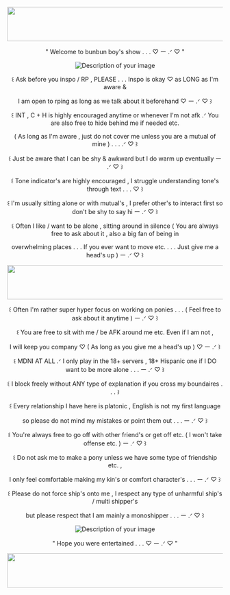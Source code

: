 <p align="center">
  <img width="1000" height="80" src="https://github.com/user-attachments/assets/fcb33b0d-2430-4a3f-a426-20e488b39337">
</p>
<p align="center"> " Welcome to bunbun boy's show . . . ♡ ー .ᐟ ♡ "
<p align="center">
<img src="https://files.catbox.moe/hb3rec.webp" alt="Description of your image">
</p>
<p align="center"> ꒰ Ask before you inspo / RP , PLEASE . . . Inspo is okay ♡ as LONG as I'm aware &
<p align="center"> I am open to rping as long as we talk about it beforehand ♡ ー .ᐟ ♡ ꒱
<p align="center"> ꒰ INT , C + H is highly encouraged anytime or whenever I'm not afk .ᐟ You are also free to hide behind me if needed etc.
<p align="center"> ( As long as I'm aware , just do not cover me unless you are a mutual of mine ) . . . .ᐟ ♡ ꒱
<p align="center"> ꒰ Just be aware that I can be shy & awkward but I do warm up eventually ー .ᐟ ♡ ꒱
<p align="center"> ꒰ Tone indicator's are highly encouraged , I struggle understanding tone's through text . . . ♡ ꒱
<p align="center"> ꒰ I'm usually sitting alone or with mutual's , I prefer other's to interact first so don't be shy to say hi ー .ᐟ ♡ ꒱
<p align="center"> ꒰ Often I like / want to be alone , sitting around in silence ( You are always free to ask about it , also a big fan of being in
<p align="center"> overwhelming places . . . If you ever want to move etc. . . . Just give me a head's up ) ー .ᐟ ♡ ꒱
<p align="center">
  <img width="1000" height="80" src="https://github.com/user-attachments/assets/a0a1ac99-fd4e-487a-b99a-90b06a359d71">
</p>
<p align="center"> ꒰ Often I'm rather super hyper focus on working on ponies . . . ( Feel free to ask about it anytime ) ー .ᐟ ♡ ꒱
<p align="center"> ꒰ You are free to sit with me / be AFK around me etc. Even if I am not ,
<p align="center"> I will keep you company ♡ ( As long as you give me a head's up ) ♡ ー .ᐟ ꒱
<p align="center"> ꒰ MDNI AT ALL .ᐟ I only play in the 18+ servers , 18+ Hispanic one if I DO want to be more alone . . . ー .ᐟ ♡ ꒱
<p align="center"> ꒰ I block freely without ANY type of explanation if you cross my boundaires . . . ꒱
<p align="center"> ꒰ Every relationship I have here is platonic , English is not my first language
<p align="center"> so please do not mind my mistakes or point them out . . . ー .ᐟ ♡ ꒱
<p align="center"> ꒰ You're always free to go off with other friend's or get off etc. ( I won't take offense etc. ) ー .ᐟ ♡ ꒱
<p align="center"> ꒰ Do not ask me to make a pony unless we have some type of friendship etc. ,
<p align="center"> I only feel comfortable making my kin's or comfort character's . . . ー .ᐟ ♡ ꒱
<p align="center"> ꒰ Please do not force ship's onto me , I respect any type of unharmful ship's / multi shipper's
<p align="center"> but please respect that I am mainly a monoshipper . . . ー .ᐟ ♡ ꒱
<p align="center">
<img src="https://files.catbox.moe/yxoxu4.webp" alt="Description of your image">
</p>
<p align="center"> " Hope you were entertained . . . ♡ ー .ᐟ ♡ "
<p align="center">
  <img width="1000" height="80" src="https://github.com/user-attachments/assets/735b97ef-62cd-4ce3-8bef-3d819b664631">
</p>
